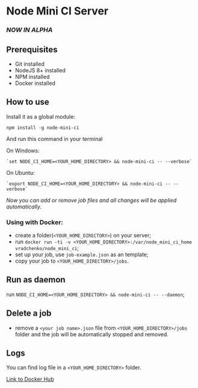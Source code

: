 # Node Mini CI Server

### *NOW IN ALPHA*

## Prerequisites
* Git installed
* NodeJS 8+ installed
* NPM installed
* Docker installed

## How to use

  Install it as a global module:
  
  `npm install -g node-mini-ci`

  
  And run this command in your terminal
   
   On Windows:
    
    `set NODE_CI_HOME=<YOUR_HOME_DIRECTORY> && node-mini-ci -- --verbose`
 
   On Ubuntu:
  
    `export NODE_CI_HOME=<YOUR_HOME_DIRECTORY> && node-mini-ci -- --verbose`


*Now you can add or remove job files and all changes will be applied automatically.*

### Using with Docker:
  - create a folder(`<YOUR_HOME_DIRECTORY>`) on your server;
  - run `docker run -ti -v <YOUR_HOME_DIRECTORY>:/var/node_mini_ci_home vradchenko/node_mini_ci`;
  - set up your job, use `job-example.json` as an template;
  - copy your job to `<YOUR_HOME_DIRECTORY>/jobs`.

## Run as daemon
run `NODE_CI_HOME=<YOUR_HOME_DIRECTORY> && node-mini-ci -- --daemon`;

## Delete a job
 - remove a `<your job name>.json` file from `<YOUR_HOME_DIRECTORY>/jobs` folder and the job will be automatically stopped and removed.
 
## Logs
You can find log file in a `<YOUR_HOME_DIRECTORY>` folder.

[Link to Docker Hub](https://hub.docker.com/r/vradchenko/node_mini_ci/)